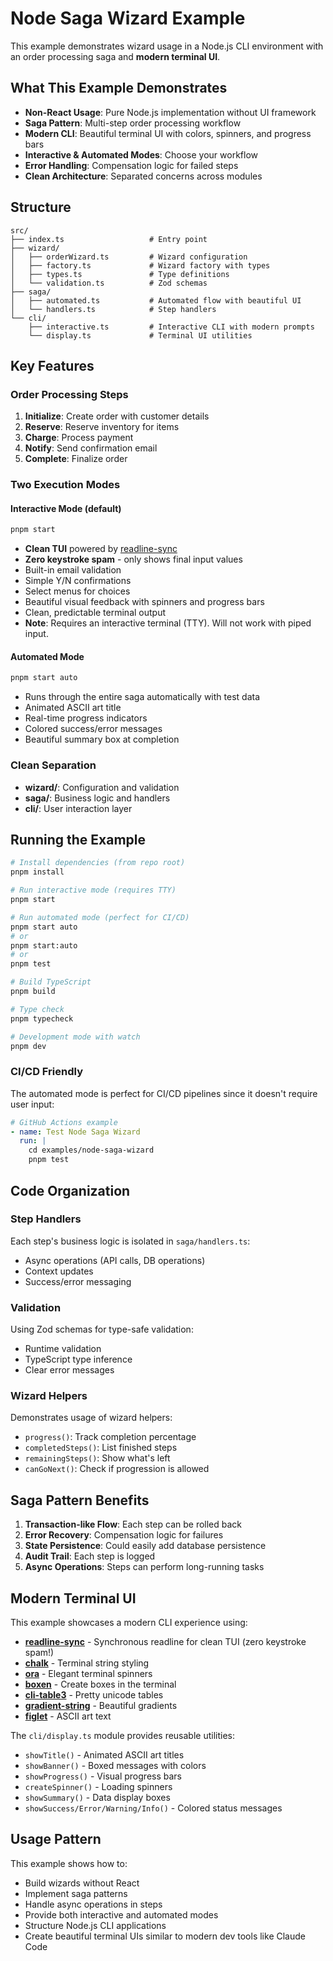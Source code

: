 # Node Saga Wizard Example

This example demonstrates wizard usage in a Node.js CLI environment with an order processing saga and **modern terminal UI**.

## What This Example Demonstrates

- **Non-React Usage**: Pure Node.js implementation without UI framework
- **Saga Pattern**: Multi-step order processing workflow
- **Modern CLI**: Beautiful terminal UI with colors, spinners, and progress bars
- **Interactive & Automated Modes**: Choose your workflow
- **Error Handling**: Compensation logic for failed steps
- **Clean Architecture**: Separated concerns across modules

## Structure

```
src/
├── index.ts                   # Entry point
├── wizard/
│   ├── orderWizard.ts         # Wizard configuration
│   ├── factory.ts             # Wizard factory with types
│   ├── types.ts               # Type definitions
│   └── validation.ts          # Zod schemas
├── saga/
│   ├── automated.ts           # Automated flow with beautiful UI
│   └── handlers.ts            # Step handlers
└── cli/
    ├── interactive.ts         # Interactive CLI with modern prompts
    └── display.ts             # Terminal UI utilities
```

## Key Features

### Order Processing Steps
1. **Initialize**: Create order with customer details
2. **Reserve**: Reserve inventory for items
3. **Charge**: Process payment
4. **Notify**: Send confirmation email
5. **Complete**: Finalize order

### Two Execution Modes

#### Interactive Mode (default)
```bash
pnpm start
```
- **Clean TUI** powered by [readline-sync](https://www.npmjs.com/package/readline-sync)
- **Zero keystroke spam** - only shows final input values
- Built-in email validation
- Simple Y/N confirmations
- Select menus for choices
- Beautiful visual feedback with spinners and progress bars
- Clean, predictable terminal output
- **Note**: Requires an interactive terminal (TTY). Will not work with piped input.

#### Automated Mode
```bash
pnpm start auto
```
- Runs through the entire saga automatically with test data
- Animated ASCII art title
- Real-time progress indicators
- Colored success/error messages
- Beautiful summary box at completion

### Clean Separation

- **wizard/**: Configuration and validation
- **saga/**: Business logic and handlers
- **cli/**: User interaction layer

## Running the Example

```bash
# Install dependencies (from repo root)
pnpm install

# Run interactive mode (requires TTY)
pnpm start

# Run automated mode (perfect for CI/CD)
pnpm start auto
# or
pnpm start:auto
# or
pnpm test

# Build TypeScript
pnpm build

# Type check
pnpm typecheck

# Development mode with watch
pnpm dev
```

### CI/CD Friendly

The automated mode is perfect for CI/CD pipelines since it doesn't require user input:

```yaml
# GitHub Actions example
- name: Test Node Saga Wizard
  run: |
    cd examples/node-saga-wizard
    pnpm test
```

## Code Organization

### Step Handlers
Each step's business logic is isolated in `saga/handlers.ts`:
- Async operations (API calls, DB operations)
- Context updates
- Success/error messaging

### Validation
Using Zod schemas for type-safe validation:
- Runtime validation
- TypeScript type inference
- Clear error messages

### Wizard Helpers
Demonstrates usage of wizard helpers:
- `progress()`: Track completion percentage
- `completedSteps()`: List finished steps
- `remainingSteps()`: Show what's left
- `canGoNext()`: Check if progression is allowed

## Saga Pattern Benefits

1. **Transaction-like Flow**: Each step can be rolled back
2. **Error Recovery**: Compensation logic for failures
3. **State Persistence**: Could easily add database persistence
4. **Audit Trail**: Each step is logged
5. **Async Operations**: Steps can perform long-running tasks

## Modern Terminal UI

This example showcases a modern CLI experience using:

- **[readline-sync](https://www.npmjs.com/package/readline-sync)** - Synchronous readline for clean TUI (zero keystroke spam!)
- **[chalk](https://www.npmjs.com/package/chalk)** - Terminal string styling
- **[ora](https://www.npmjs.com/package/ora)** - Elegant terminal spinners
- **[boxen](https://www.npmjs.com/package/boxen)** - Create boxes in the terminal
- **[cli-table3](https://www.npmjs.com/package/cli-table3)** - Pretty unicode tables
- **[gradient-string](https://www.npmjs.com/package/gradient-string)** - Beautiful gradients
- **[figlet](https://www.npmjs.com/package/figlet)** - ASCII art text

The `cli/display.ts` module provides reusable utilities:
- `showTitle()` - Animated ASCII art titles
- `showBanner()` - Boxed messages with colors
- `showProgress()` - Visual progress bars
- `createSpinner()` - Loading spinners
- `showSummary()` - Data display boxes
- `showSuccess/Error/Warning/Info()` - Colored status messages

## Usage Pattern

This example shows how to:
- Build wizards without React
- Implement saga patterns
- Handle async operations in steps
- Provide both interactive and automated modes
- Structure Node.js CLI applications
- Create beautiful terminal UIs similar to modern dev tools like Claude Code